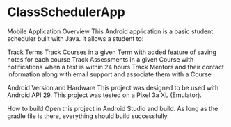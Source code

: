 # ClassSchedulerApp
Mobile Application
Overview
This Android application is a basic student scheduler built with Java. It allows a student to:

Track Terms
Track Courses in a given Term with added feature of saving notes for each course
Track Assessments in a given Course with notifications when a test is within 24 hours
Track Mentors and their contact information along with email support and associate them with a Course

Android Version and Hardware
This project was designed to be used with Android API 29. This project was tested on a Pixel 3a XL (Emulator).


How to build
Open this project in Android Studio and build. As long as the gradle file is there, everything should build successfully.

